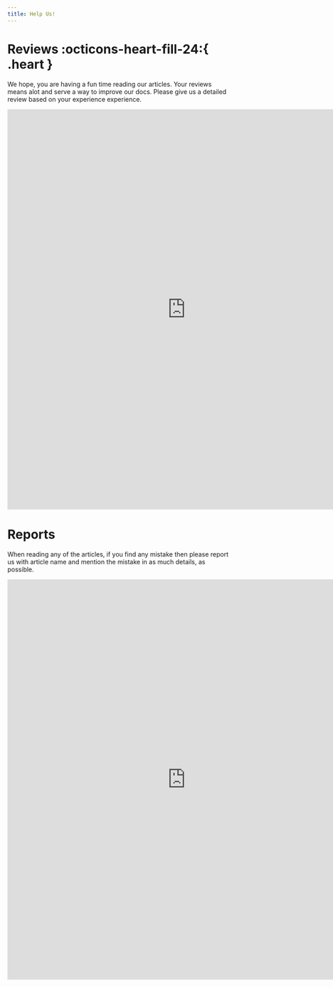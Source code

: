 ```yaml
---
title: Help Us!
---
```

# Reviews :octicons-heart-fill-24:{ .heart }

We hope, you are having a fun time reading our articles. Your reviews means alot and serve a way to improve our docs. Please give us a detailed review based on your experience experience.

<iframe src="https://docs.google.com/forms/d/e/1FAIpQLSdp-Q99kOpn6kwq3Qu_4SORAgpALuqOUUArbmJehR2NkGBFgQ/viewform?embedded=true" width="800" height="900" frameborder="0" marginheight="0" marginwidth="0">Loading…</iframe>

<div id="ff-compose"></div>
<script async defer src="https://formfacade.com/include/113490876670483734447/form/1FAIpQLSdp-Q99kOpn6kwq3Qu_4SORAgpALuqOUUArbmJehR2NkGBFgQ/classic.js?div=ff-compose"></script>


# Reports

When reading any of the articles, if you find any mistake then please report us with article name and mention the mistake in as much details, as possible.

<iframe src="https://docs.google.com/forms/d/e/1FAIpQLScG8AoWFVmazZ2TRS7KdvFtdkWAFvAnUlIJFb2-P0-DUWJV2Q/viewform?embedded=true" width="800" height="900" frameborder="0" marginheight="0" marginwidth="0">Loading…</iframe>
